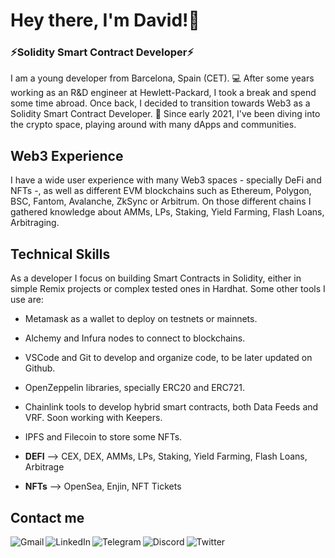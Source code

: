 # Hey there, I'm David!👋

### ⚡Solidity Smart Contract Developer⚡

I am a young developer from Barcelona, Spain (CET). 💻 After some years working as an R&D engineer at Hewlett-Packard, I took a break and spend some time abroad. Once back, I decided to transition towards Web3 as a Solidity Smart Contract Developer. 🌱 Since early 2021, I've been diving into the crypto space, playing around with many dApps and communities. 


## Web3 Experience
I have a wide user experience with many Web3 spaces - specially DeFi and NFTs -, as well as different EVM blockchains such as Ethereum, Polygon, BSC, Fantom, Avalanche, ZkSync or Arbitrum. On those different chains I gathered knowledge about AMMs, LPs, Staking, Yield Farming, Flash Loans, Arbitraging. 

## Technical Skills
As a developer I focus on building Smart Contracts in Solidity, either in simple Remix projects or complex tested ones in Hardhat. Some other tools I use are: 
- Metamask as a wallet to deploy on testnets or mainnets.
- Alchemy and Infura nodes to connect to blockchains.
- VSCode and Git to develop and organize code, to be later updated on Github.
- OpenZeppelin libraries, specially ERC20 and ERC721.
- Chainlink tools to develop hybrid smart contracts, both Data Feeds and VRF. Soon working with Keepers.
- IPFS and Filecoin to store some NFTs. 

- <b>DEFI</b> --> CEX, DEX, AMMs, LPs, Staking, Yield Farming, Flash Loans, Arbitrage
- <b>NFTs</b> --> OpenSea, Enjin, NFT Tickets

## Contact me
<a href="mailto:davidcamps67@gmail.com"><img align="left" src="https://img.shields.io/badge/Gmail-D14836?style=for-the-badge&logo=gmail&logoColor=white" alt="Gmail"/></a><a href="https://www.linkedin.com/in/davidcampsnovi/"><img align="left" src="https://img.shields.io/badge/LinkedIn-0077B5?style=for-the-badge&logo=linkedin&logoColor=white" alt="LinkedIn"/></a><a href="https://t.me/fields93"><img align="left" src="https://img.shields.io/badge/Telegram-2CA5E0?style=for-the-badge&logo=telegram&logoColor=white" alt="Telegram"/></a></a><a href="https://discord.com/users/592730946164359180"><img align="left" src="https://img.shields.io/badge/Discord-7289DA?style=for-the-badge&logo=discord&logoColor=white" alt="Discord"/></a><a href="https://twitter.com/fields_93"><img align="left" src="https://img.shields.io/badge/Twitter-1DA1F2?style=for-the-badge&logo=twitter&logoColor=white" alt="Twitter"/></a>

  

<!--
**fields93/fields93** is a ✨ _special_ ✨ repository because its `README.md` (this file) appears on your GitHub profile.

Here are some ideas to get you started:

- 🔭 I’m currently working on ...
- 🌱 I’m currently learning ...
- 👯 I’m looking to collaborate on ...
- 🤔 I’m looking for help with ...
- 💬 Ask me about ...
- 📫 How to reach me: ...
- 😄 Pronouns: ...
- ⚡ Fun fact: ...

-->
